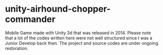 # unity-airhound-chopper-commander
Mobile Game made with Unity 3d that was released in 2014. Please note that a lot of the codes written here were not well structured since I was a Junior Develop back then. The project and source codes are under ongoing restoration.
